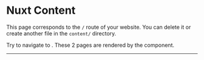 # Nuxt Content

This page corresponds to the `/` route of your website. You can delete it or create another file in the `content/` directory.

Try to navigate to . These 2 pages are rendered by the component.

---
